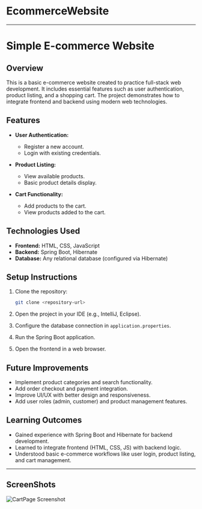 # EcommerceWebsite

---

# Simple E-commerce Website

## Overview

This is a basic e-commerce website created to practice full-stack web development. It includes essential features such as user authentication, product listing, and a shopping cart. The project demonstrates how to integrate frontend and backend using modern web technologies.

## Features

* **User Authentication:**

  * Register a new account.
  * Login with existing credentials.
* **Product Listing:**

  * View available products.
  * Basic product details display.
* **Cart Functionality:**

  * Add products to the cart.
  * View products added to the cart.

## Technologies Used

* **Frontend:** HTML, CSS, JavaScript
* **Backend:** Spring Boot, Hibernate
* **Database:** Any relational database (configured via Hibernate)

## Setup Instructions

1. Clone the repository:

   ```bash
   git clone <repository-url>
   ```
2. Open the project in your IDE (e.g., IntelliJ, Eclipse).
3. Configure the database connection in `application.properties`.
4. Run the Spring Boot application.
5. Open the frontend in a web browser.

## Future Improvements

* Implement product categories and search functionality.
* Add order checkout and payment integration.
* Improve UI/UX with better design and responsiveness.
* Add user roles (admin, customer) and product management features.

## Learning Outcomes

* Gained experience with Spring Boot and Hibernate for backend development.
* Learned to integrate frontend (HTML, CSS, JS) with backend logic.
* Understood basic e-commerce workflows like user login, product listing, and cart management.

---

## ScreenShots
![CartPage Screenshot](https://github.com/Nandhini245/EcommerceWebsitee/blob/main/image.png?raw=true)

